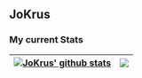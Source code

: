 ## JoKrus

### My current Stats

| <a href="https://github.com/anuraghazra/github-readme-stats"><img align="center" src="https://github-readme-stats.vercel.app/api?username=JoKrus&show_icons=true&include_all_commits=true&bg_color=30,e96443,904e95&title_color=fff&text_color=fff&icon_color=fff&hide_border=true" alt="JoKrus' github stats" /></a> | <a href="https://github.com/anuraghazra/github-readme-stats"><img align="center" src="https://github-readme-stats.vercel.app/api/top-langs/?username=JoKrus&layout=compact&bg_color=30,e96443,904e95&title_color=fff&text_color=fff&hide_border=true" /></a> |
| ------------- | ------------- |
